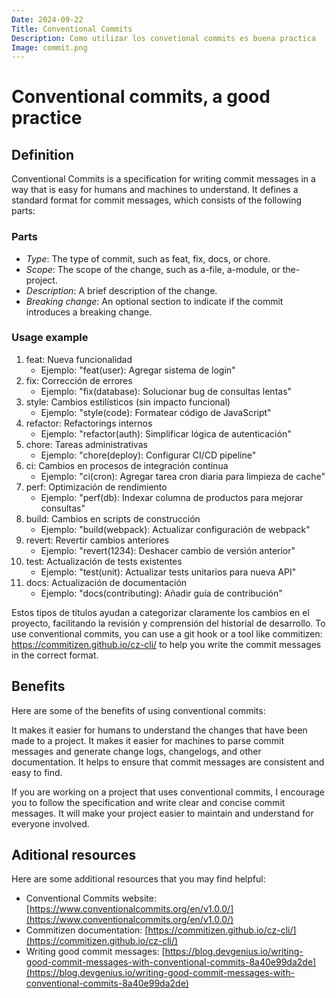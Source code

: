```yaml
---
Date: 2024-09-22
Title: Conventional Commits
Description: Como utilizar los convetional commits es buena practica
Image: commit.png
---
```


# Conventional commits, a good practice
## Definition
Conventional Commits is a specification for writing commit messages in a way that is easy for
humans and machines to understand.
It defines a standard format for commit messages, which consists of the following parts:

### Parts
- _Type_:
  The type of commit, such as feat, fix, docs, or chore.
- _Scope_:
  The scope of the change, such as a-file, a-module, or the-project.
- _Description_:
  A brief description of the change.
- _Breaking change_:
  An optional section to indicate if the commit introduces a breaking change.

### Usage example
1. feat:
   Nueva funcionalidad
   - Ejemplo:
     "feat(user):
     Agregar sistema de login"
2. fix:
   Corrección de errores
   - Ejemplo:
     "fix(database):
     Solucionar bug de consultas lentas"
4. style:
   Cambios estilísticos (sin impacto funcional)
   - Ejemplo:
     "style(code):
     Formatear código de JavaScript"
5. refactor:
   Refactorings internos
   - Ejemplo:
     "refactor(auth):
     Simplificar lógica de autenticación"
7. chore:
   Tareas administrativas
   - Ejemplo:
     "chore(deploy):
     Configurar CI/CD pipeline"
8. ci:
   Cambios en procesos de integración continua
   - Ejemplo:
     "ci(cron):
     Agregar tarea cron diaria para limpieza de cache"
9. perf:
   Optimización de rendimiento
   - Ejemplo:
     "perf(db):
     Indexar columna de productos para mejorar consultas"
10. build:
    Cambios en scripts de construcción
    - Ejemplo:
      "build(webpack):
      Actualizar configuración de webpack"
11. revert:
    Revertir cambios anteriores
    - Ejemplo:
      "revert(1234):
      Deshacer cambio de versión anterior"
12. test:
    Actualización de tests existentes
    - Ejemplo:
      "test(unit):
      Actualizar tests unitarios para nueva API"
15. docs:
    Actualización de documentación
    - Ejemplo:
      "docs(contributing):
      Añadir guía de contribución"

Estos tipos de títulos ayudan a categorizar claramente los cambios en el proyecto, facilitando
la revisión y comprensión del historial de desarrollo.
To use conventional commits, you can use a git hook or a tool like commitizen:
https://commitizen.github.io/cz-cli/ to help you write the commit messages in the correct
format.

## Benefits
Here are some of the benefits of using conventional commits:

It makes it easier for humans to understand the changes that have been made to a project.
It makes it easier for machines to parse commit messages and generate change logs, changelogs,
and other documentation.
It helps to ensure that commit messages are consistent and easy to find.

If you are working on a project that uses conventional commits, I encourage you to follow the
specification and write clear and concise commit messages.
It will make your project easier to maintain and understand for everyone involved.

## Aditional resources
Here are some additional resources that you may find helpful:

- Conventional Commits website:
  [https://www.conventionalcommits.org/en/v1.0.0/](https://www.conventionalcommits.org/en/v1.0.0/)
- Commitizen documentation:
  [https://commitizen.github.io/cz-cli/](https://commitizen.github.io/cz-cli/)
- Writing good commit messages:
  [https://blog.devgenius.io/writing-good-commit-messages-with-conventional-commits-8a40e99da2de](https://blog.devgenius.io/writing-good-commit-messages-with-conventional-commits-8a40e99da2de)
